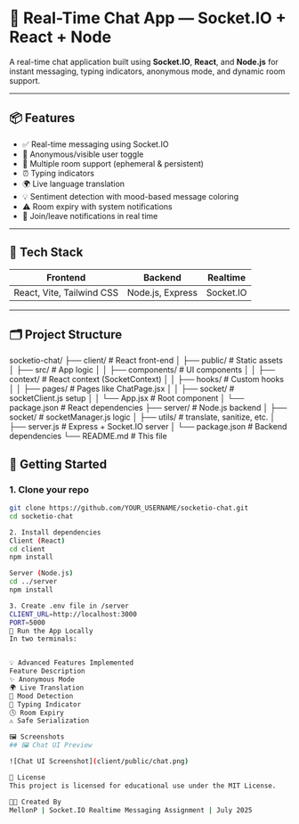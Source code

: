 # 🔌 Real-Time Chat App — Socket.IO + React + Node

A real-time chat application built using **Socket.IO**, **React**, and **Node.js** for instant messaging, typing indicators, anonymous mode, and dynamic room support.

---

## 📦 Features

- ✅ Real-time messaging using Socket.IO
- 👥 Anonymous/visible user toggle
- 💬 Multiple room support (ephemeral & persistent)
- ⏰ Typing indicators
- 🌍 Live language translation
- 💡 Sentiment detection with mood-based message coloring
- ⚠️ Room expiry with system notifications
- 🔔 Join/leave notifications in real time

---

## 🧠 Tech Stack

| Frontend            | Backend             | Realtime            |
|---------------------|---------------------|---------------------|
| React, Vite, Tailwind CSS | Node.js, Express     | Socket.IO            |

---

## 🗂 Project Structure

socketio-chat/
├── client/ # React front-end
│ ├── public/ # Static assets
│ ├── src/ # App logic
│ │ ├── components/ # UI components
│ │ ├── context/ # React context (SocketContext)
│ │ ├── hooks/ # Custom hooks
│ │ ├── pages/ # Pages like ChatPage.jsx
│ │ ├── socket/ # socketClient.js setup
│ │ └── App.jsx # Root component
│ └── package.json # React dependencies
├── server/ # Node.js backend
│ ├── socket/ # socketManager.js logic
│ ├── utils/ # translate, sanitize, etc.
│ ├── server.js # Express + Socket.IO server
│ └── package.json # Backend dependencies
└── README.md # This file

## 🚀 Getting Started

### 1. Clone your repo

```bash
git clone https://github.com/YOUR_USERNAME/socketio-chat.git
cd socketio-chat

2. Install dependencies
Client (React)
cd client
npm install

Server (Node.js)
cd ../server
npm install

3. Create .env file in /server
CLIENT_URL=http://localhost:3000
PORT=5000
🧪 Run the App Locally
In two terminals:


💡 Advanced Features Implemented
Feature	Description
✨ Anonymous Mode	
🌍 Live Translation
🧠 Mood Detection
🧾 Typing Indicator
🕓 Room Expiry
⚠️ Safe Serialization

🖼 Screenshots
## 🖼 Chat UI Preview

![Chat UI Screenshot](client/public/chat.png)

📄 License
This project is licensed for educational use under the MIT License.

👨‍💻 Created By
MellonP | Socket.IO Realtime Messaging Assignment | July 2025

